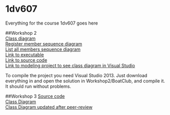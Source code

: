 # 1dv607
Everything for the course 1dv607 goes here

##Workshop 2  
[Class diagram](https://github.com/ad222kr/1dv607/blob/master/Workshop%202/ClassDiagramRIGHTONE.pdf)  
[Register member sequence diagram](https://github.com/ad222kr/1dv607/blob/master/Workshop%202/RegisterMemberSequence.png)  
[List all members sequence diagram](https://github.com/ad222kr/1dv607/blob/master/Workshop%202/ListAllMembersSequence.png)  
[Link to executable](https://github.com/ad222kr/1dv607/blob/master/Workshop%202/BoatClub/BoatClub/bin/Debug/BoatClub.exe)  
[Link to source code](https://github.com/ad222kr/1dv607/tree/master/Workshop%202/BoatClub/BoatClub)  
[Link to modeling project to see class diagram in Visual Studio](https://github.com/ad222kr/1dv607/tree/master/Workshop%202/BoatClub/ModelingProject1)  

To compile the project you need Visual Studio 2013. Just download everything in and open the solution in Workshop2/BoatClub, and compile it. It should run without problems.  

##Workshop 3
[Source code](https://github.com/ad222kr/1dv607/tree/master/WOrkshop%203/blackjack_csharp-master)  
[Class Diagram](https://github.com/ad222kr/1dv607/blob/master/WOrkshop%203/Class%20Diagram.pdf)  
[Class Diagram updated after peer-review](https://github.com/ad222kr/1dv607/blob/master/WOrkshop%203/CLASSDIAGRAM%20(1).pdf)
